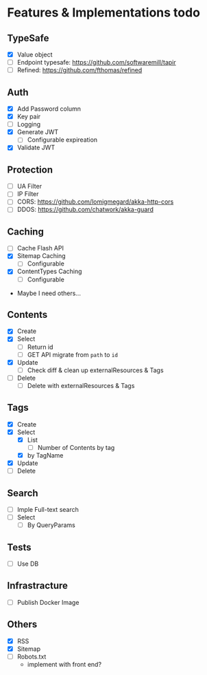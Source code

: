 # Features & Implementations todo

## TypeSafe

- [x] Value object
- [ ] Endpoint typesafe: https://github.com/softwaremill/tapir
- [ ] Refined: https://github.com/fthomas/refined

## Auth

- [x] Add Password column
- [x] Key pair
- [ ] Logging
- [x] Generate JWT
    - [ ] Configurable expireation
- [x] Validate JWT

## Protection

- [ ] UA Filter
- [ ] IP Filter
- [ ] CORS: https://github.com/lomigmegard/akka-http-cors
- [ ] DDOS: https://github.com/chatwork/akka-guard

## Caching

- [ ] Cache Flash API
- [x] Sitemap Caching
    - [ ] Configurable
- [x] ContentTypes Caching
    - [ ] Configurable
- Maybe I need others...

## Contents

- [x] Create
- [x] Select
    - [ ] Return id
    - [ ] GET API migrate from `path` to `id`
- [x] Update
    - [ ] Check diff & clean up externalResources & Tags
- [ ] Delete
    - [ ] Delete with externalResources & Tags

## Tags

- [x] Create
- [x] Select
    - [x] List
        - [ ] Number of Contents by tag
    - [x] by TagName
- [x] Update
- [ ] Delete

## Search

- [ ] Imple Full-text search
- [ ] Select
    - [ ] By QueryParams

## Tests

- [ ] Use DB

## Infrastracture

- [ ] Publish Docker Image

## Others

- [x] RSS
- [x] Sitemap
- [ ] Robots.txt
    - implement with front end?

